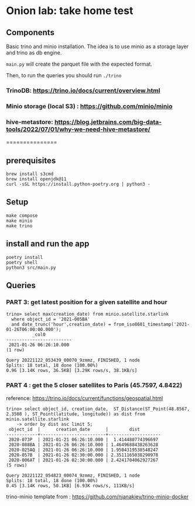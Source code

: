 # Onion lab: take home test

## Components
Basic trino and minio installation. The idea is to use minio as a storage layer and trino as db engine.

`main.py` will create the parquet file with the expected format.

Then, to run the queries you should run `./trino`

### TrinoDB: https://trino.io/docs/current/overview.html 

### Minio storage (local S3) : https://github.com/minio/minio

### hive-metastore: https://blog.jetbrains.com/big-data-tools/2022/07/01/why-we-need-hive-metastore/ 

===============

## prerequisites
```
brew install s3cmd
brew install openjdk@11
curl -sSL https://install.python-poetry.org | python3 -
```

## Setup

```
make compose
make minio
make trino
```

## install and run the app 
```
poetry install
poetry shell
python3 src/main.py
```

## Queries
### PART 3: get latest position for a given satellite and hour

```
trino> select max(creation_date) from minio.satellite.starlink 
  where object_id = '2021-005BA' 
  and date_trunc('hour',creation_date) = from_iso8601_timestamp('2021-01-26T06:00:00.000');
          _col0          
-------------------------
 2021-01-26 06:26:10.000 
(1 row)

Query 20221122_053439_00070_9zmmz, FINISHED, 1 node
Splits: 18 total, 18 done (100.00%)
0.96 [3.14K rows, 36.5KB] [3.29K rows/s, 38.1KB/s]

```

### PART 4 : get the 5 closer satellites to Paris (45.7597, 4.8422) 
reference: https://trino.io/docs/current/functions/geospatial.html

```
trino> select object_id, creation_date,  ST_Distance(ST_Point(48.8567,  2.3508 ), ST_Point(latitude, longitude)) as dist from minio.satellite.starlink 
    -> order by dist asc limit 5;
 object_id  |      creation_date      |        dist        
------------+-------------------------+--------------------
 2020-073P  | 2021-01-21 06:26:10.000 |  1.414480774396697 
 2020-088BA | 2021-01-26 06:26:10.000 | 1.4649688438263628 
 2020-025AQ | 2021-01-26 06:26:10.000 | 1.9504319538548247 
 2020-057B  | 2021-01-26 02:30:00.000 | 2.3511165038290978 
 2020-006AT | 2021-01-26 02:30:00.000 | 2.4241704062927267 
(5 rows)

Query 20221122_054823_00074_9zmmz, FINISHED, 1 node
Splits: 18 total, 18 done (100.00%)
0.45 [3.14K rows, 50.1KB] [6.93K rows/s, 111KB/s]

```



trino-minio template from :  https://github.com/njanakiev/trino-minio-docker
